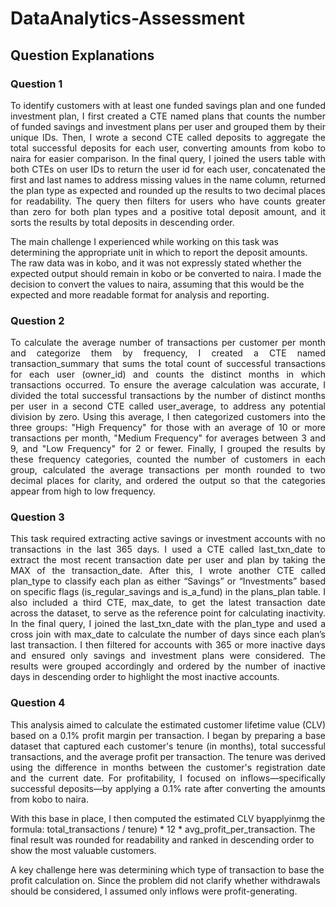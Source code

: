 # DataAnalytics-Assessment
## Question Explanations
### Question 1
<p align="justify">
To identify customers with at least one funded savings plan and one funded investment plan, I first created a CTE named plans that counts the number of funded savings and investment plans per user and  grouped them by their unique IDs. Then, I wrote a second CTE called deposits to aggregate the total successful deposits for each user, converting amounts from kobo to naira for easier comparison. In the final query, I joined the users table with both CTEs on user IDs to return the user id for each user,  concatenated the first and last names to address missing values in the name column, returned the plan type as expected and rounded up the results to two decimal places for readability. The query then filters for users who have counts greater than zero for both plan types and a positive total deposit amount, and it sorts the results by total deposits in descending order.

The main challenge I experienced while working on this task was determining the appropriate unit in which to report the deposit amounts. The raw data was in kobo, and it was not expressly stated whether the expected output should remain in kobo or be converted to naira. I made the decision to convert the values to naira, assuming that this would be the expected and more readable format for analysis and reporting.
</p>

### Question 2
<p align="justify">
To calculate the average number of transactions per customer per month and categorize them by frequency, I created a CTE named transaction_summary that sums the total count of successful transactions for each user (owner_id) and counts the distinct months in which transactions occurred. To ensure the average calculation was accurate, I divided the total successful transactions by the number of distinct months per user in a second CTE called user_average, to address any potential division by zero. Using this average, I then categorized customers into the three groups: "High Frequency" for those with an average of 10 or more transactions per month, "Medium Frequency" for averages between 3 and 9, and "Low Frequency" for 2 or fewer. Finally, I grouped the results by these frequency categories, counted the number of customers in each group, calculated the average transactions per month rounded to two decimal places for clarity, and ordered the output so that the categories appear from high to low frequency.
</p>

### Question 3
<p align="justify">
This task required extracting active savings or investment accounts with no transactions in the last 365 days. I used a CTE called last_txn_date to extract the most recent transaction date per user and plan by taking the MAX of the transaction_date. After this, I wrote another CTE called plan_type to classify each plan as either “Savings” or “Investments” based on specific  flags (is_regular_savings and is_a_fund) in the plans_plan table. I also included a third CTE, max_date, to get the latest transaction date across the dataset, to serve as the reference point for calculating inactivity. In the final query, I joined the last_txn_date with the plan_type and used a cross join with max_date to calculate the number of days since each plan’s last transaction. I then filtered for accounts with 365 or more inactive days and ensured only savings and investment plans were considered. The results were grouped accordingly and ordered by the number of inactive days in descending order to highlight the most inactive accounts.
</p>

### Question 4
<p align="justify">
This analysis aimed to calculate the estimated customer lifetime value (CLV) based on a 0.1% profit margin per transaction. I began by preparing a base dataset that captured each customer's tenure (in months), total successful transactions, and the average profit per transaction. The tenure was derived using the difference in months between the customer's registration date and the current date. For profitability, I focused on inflows—specifically successful deposits—by applying a 0.1% rate after converting the amounts from kobo to naira.

With this base in place, I then computed the estimated CLV byapplyinmg the formula: total_transactions / tenure) * 12 * avg_profit_per_transaction. The final result was rounded for readability and ranked in descending order to show the most valuable customers.

A key challenge here was determining which type of transaction to base the profit calculation on. Since the problem did not clarify whether withdrawals should be considered, I assumed only inflows were profit-generating.
</p>
